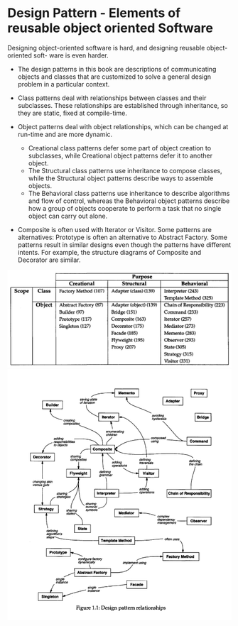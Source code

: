 # Design Pattern - Elements of reusable object oriented Software

Designing object-oriented software is hard, and designing reusable object-oriented soft- ware is even harder.

- The design patterns in this book are descriptions of communicating objects and classes that are customized to solve a general design problem in a particular context.

- Class patterns deal with relationships between classes and their subclasses. These relationships are established through inheritance, so they are static, fixed at compile-time. 
- Object patterns deal with object relationships, which can be changed at run-time and are more dynamic.
    - Creational class patterns defer some part of object creation to subclasses, while Creational object patterns defer it to another object. 
    - The Structural class patterns use inheritance to compose classes, while the Structural object patterns describe ways to assemble objects. 
    - The Behavioral class patterns use inheritance to describe algorithms and flow of control, whereas the Behavioral object patterns describe how a group of objects cooperate to perform a task that no single object can carry out alone.

- Composite is often used with Iterator or Visitor. Some patterns are alternatives: Prototype is often an alternative to Abstract Factory. Some patterns result in similar designs even though the patterns have different intents. For example, the structure diagrams of Composite and Decorator are similar.


![](./Screen/Design%20Pattern.png)
![](./Screen/Design%20Pattern%20Relations.png)
